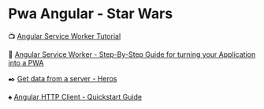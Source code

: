# Pwa Angular - Star Wars

:tv: [Angular Service Worker Tutorial](https://youtu.be/5YtNQJQu31Y)

:closed_book: [Angular Service Worker - Step-By-Step Guide for turning your Application into a PWA](https://blog.angular-university.io/angular-service-worker/)

:black_nib:  [Get data from a server - Heros ](https://angular.io/tutorial/toh-pt6#get-data-from-a-server)

:spades: [Angular HTTP Client - Quickstart Guide](https://blog.angular-university.io/angular-http/)

